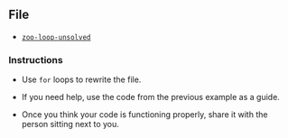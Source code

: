 ## File

* [`zoo-loop-unsolved`](Unsolved/zoo-loop-unsolved.js)

### Instructions

* Use `for` loops to rewrite the file.

* If you need help, use the code from the previous example as a guide.

* Once you think your code is functioning properly, share it with the person sitting next to you.

